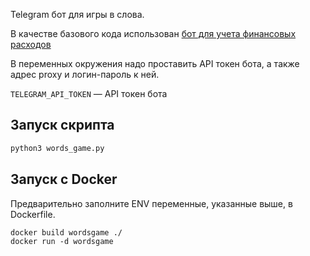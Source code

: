 Telegram бот для игры в слова.

В качестве базового кода использован [бот для учета финансовых расходов](https://github.com/alexey-goloburdin/telegram-finance-bot) 


В переменных окружения надо проставить API токен бота, а также адрес proxy и логин-пароль к ней.

`TELEGRAM_API_TOKEN` — API токен бота

## Запуск скрипта

```sh
python3 words_game.py
```

## Запуск с Docker

Предварительно заполните ENV переменные, указанные выше, в Dockerfile.

```
docker build wordsgame ./
docker run -d wordsgame
```
